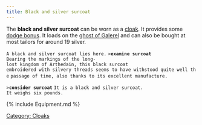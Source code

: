 ```yaml
---
title: Black and silver surcoat
---
```


The **black and silver surcoat** can be worn as a
[cloak](cloak "wikilink"). It provides some [dodge
bonus](dodge_bonus "wikilink"). It loads on the [ghost of
Galerel](ghost_of_Galerel "wikilink") and can also be bought at most
tailors for around 19 silver.

`A black and silver surcoat lies here.`
`>`**`examine surcoat`**
`Bearing the markings of the long-lost kingdom of Arthedain, this black surcoat`
`embroidered with silvery threads seems to have withstood quite well the`
`passage of time, also thanks to its excellent manufacture.`

`>`**`consider surcoat`**
`It is a black and silver surcoat.`
`It weighs six pounds.`

{% include Equipment.md %}

[Category: Cloaks](Category:_Cloaks "wikilink")